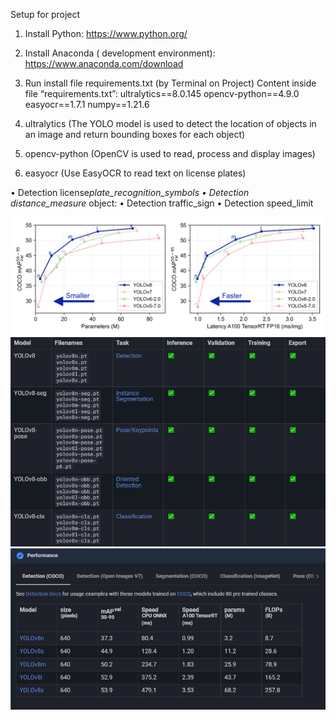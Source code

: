 Setup for project

1. Install Python: https://www.python.org/
2. Install Anaconda ( development environment): https://www.anaconda.com/download
3. Run install file requirements.txt (by Terminal on Project)
   Content inside file “requirements.txt”:
   ultralytics==8.0.145
   opencv-python==4.9.0
   easyocr==1.7.1
   numpy==1.21.6

4. ultralytics (The YOLO model is used to detect the location of objects in an image and return bounding boxes for each object)
5. opencv-python (OpenCV is used to read, process and display images)
6. easyocr (Use EasyOCR to read text on license plates)

• Detection license*plate_recognition_symbols
• Detection distance_measure* object:
• Detection traffic_sign
• Detection speed_limit

![Alt text](yolo-comparison-plots.png)
![Alt text](<Screenshot 2024-01-22 10343.png>)
![Alt text](<Screenshot 2024-01-22 103506.png>)
